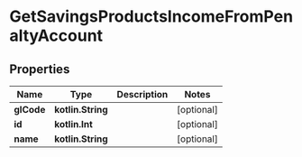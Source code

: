
# GetSavingsProductsIncomeFromPenaltyAccount

## Properties
| Name | Type | Description | Notes |
| ------------ | ------------- | ------------- | ------------- |
| **glCode** | **kotlin.String** |  |  [optional] |
| **id** | **kotlin.Int** |  |  [optional] |
| **name** | **kotlin.String** |  |  [optional] |




